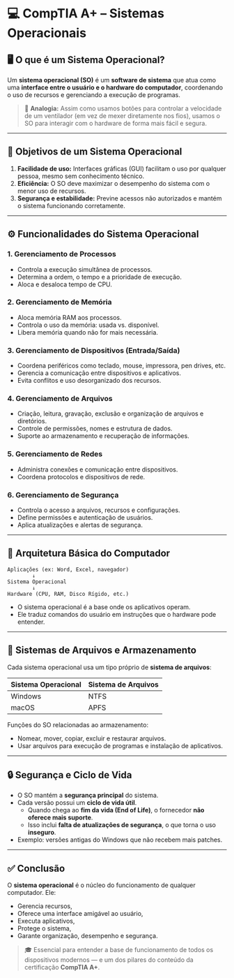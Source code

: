 # 💻 CompTIA A+ – Sistemas Operacionais

## 🖥️ O que é um Sistema Operacional?

Um **sistema operacional (SO)** é um **software de sistema** que atua como uma **interface entre o usuário e o hardware do computador**, coordenando o uso de recursos e gerenciando a execução de programas.

> 🔧 **Analogia:** Assim como usamos botões para controlar a velocidade de um ventilador (em vez de mexer diretamente nos fios), usamos o SO para interagir com o hardware de forma mais fácil e segura.

---

## 🎯 Objetivos de um Sistema Operacional

1. **Facilidade de uso:** Interfaces gráficas (GUI) facilitam o uso por qualquer pessoa, mesmo sem conhecimento técnico.
2. **Eficiência:** O SO deve maximizar o desempenho do sistema com o menor uso de recursos.
3. **Segurança e estabilidade:** Previne acessos não autorizados e mantém o sistema funcionando corretamente.

---

## ⚙️ Funcionalidades do Sistema Operacional

### 1. Gerenciamento de Processos
- Controla a execução simultânea de processos.
- Determina a ordem, o tempo e a prioridade de execução.
- Aloca e desaloca tempo de CPU.

### 2. Gerenciamento de Memória
- Aloca memória RAM aos processos.
- Controla o uso da memória: usada vs. disponível.
- Libera memória quando não for mais necessária.

### 3. Gerenciamento de Dispositivos (Entrada/Saída)
- Coordena periféricos como teclado, mouse, impressora, pen drives, etc.
- Gerencia a comunicação entre dispositivos e aplicativos.
- Evita conflitos e uso desorganizado dos recursos.

### 4. Gerenciamento de Arquivos
- Criação, leitura, gravação, exclusão e organização de arquivos e diretórios.
- Controle de permissões, nomes e estrutura de dados.
- Suporte ao armazenamento e recuperação de informações.

### 5. Gerenciamento de Redes
- Administra conexões e comunicação entre dispositivos.
- Coordena protocolos e dispositivos de rede.

### 6. Gerenciamento de Segurança
- Controla o acesso a arquivos, recursos e configurações.
- Define permissões e autenticação de usuários.
- Aplica atualizações e alertas de segurança.

---

## 🧱 Arquitetura Básica do Computador

```text
Aplicações (ex: Word, Excel, navegador)
        ↓
Sistema Operacional
        ↓
Hardware (CPU, RAM, Disco Rígido, etc.)
```

- O sistema operacional é a base onde os aplicativos operam.
- Ele traduz comandos do usuário em instruções que o hardware pode entender.

---

## 📂 Sistemas de Arquivos e Armazenamento

Cada sistema operacional usa um tipo próprio de **sistema de arquivos**:

| Sistema Operacional | Sistema de Arquivos |
|---------------------|---------------------|
| Windows             | NTFS                |
| macOS               | APFS                |

Funções do SO relacionadas ao armazenamento:
- Nomear, mover, copiar, excluir e restaurar arquivos.
- Usar arquivos para execução de programas e instalação de aplicativos.

---

## 🔒 Segurança e Ciclo de Vida

- O SO mantém a **segurança principal** do sistema.
- Cada versão possui um **ciclo de vida útil**.
  - Quando chega ao **fim da vida (End of Life)**, o fornecedor **não oferece mais suporte**.
  - Isso inclui **falta de atualizações de segurança**, o que torna o uso **inseguro**.
- Exemplo: versões antigas do Windows que não recebem mais patches.

---

## ✅ Conclusão

O **sistema operacional** é o núcleo do funcionamento de qualquer computador. Ele:
- Gerencia recursos,
- Oferece uma interface amigável ao usuário,
- Executa aplicativos,
- Protege o sistema,
- Garante organização, desempenho e segurança.

> 🎓 Essencial para entender a base de funcionamento de todos os dispositivos modernos — e um dos pilares do conteúdo da certificação **CompTIA A+**.
